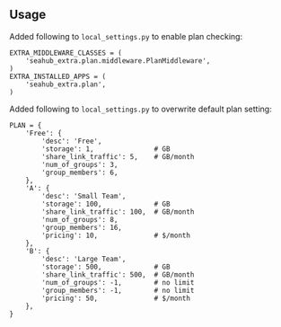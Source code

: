 ## Usage ##

Added following to `local_settings.py` to enable plan checking:

    EXTRA_MIDDLEWARE_CLASSES = (
        'seahub_extra.plan.middleware.PlanMiddleware',
    )
    EXTRA_INSTALLED_APPS = (
        'seahub_extra.plan',
    )

Added following to `local_settings.py` to overwrite default plan setting:

    PLAN = {
        'Free': {
            'desc': 'Free',
            'storage': 1,               # GB
            'share_link_traffic': 5,    # GB/month
            'num_of_groups': 3,
            'group_members': 6,
        },
        'A': {
            'desc': 'Small Team',
            'storage': 100,             # GB
            'share_link_traffic': 100,  # GB/month
            'num_of_groups': 8,
            'group_members': 16,
            'pricing': 10,              # $/month
        },
        'B': {
            'desc': 'Large Team',
            'storage': 500,             # GB
            'share_link_traffic': 500,  # GB/month
            'num_of_groups': -1,        # no limit
            'group_members': -1,        # no limit
            'pricing': 50,              # $/month
        },
    }
